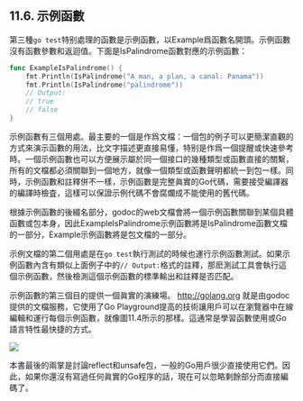 ## 11.6. 示例函數

第三種`go test`特别處理的函數是示例函數，以Example爲函數名開頭。示例函數沒有函數參數和返迴值。下面是IsPalindrome函數對應的示例函數：

```Go
func ExampleIsPalindrome() {
	fmt.Println(IsPalindrome("A man, a plan, a canal: Panama"))
	fmt.Println(IsPalindrome("palindrome"))
	// Output:
	// true
	// false
}
```

示例函數有三個用處。最主要的一個是作爲文檔：一個包的例子可以更簡潔直觀的方式來演示函數的用法，比文字描述更直接易懂，特别是作爲一個提醒或快速參考時。一個示例函數也可以方便展示屬於同一個接口的幾種類型或函數直接的關繫，所有的文檔都必須關聯到一個地方，就像一個類型或函數聲明都統一到包一樣。同時，示例函數和註釋併不一樣，示例函數是完整眞實的Go代碼，需要接受編譯器的編譯時檢査，這樣可以保證示例代碼不會腐爛成不能使用的舊代碼。

根據示例函數的後綴名部分，godoc的web文檔會將一個示例函數關聯到某個具體函數或包本身，因此ExampleIsPalindrome示例函數將是IsPalindrome函數文檔的一部分，Example示例函數將是包文檔的一部分。

示例文檔的第二個用處是在`go test`執行測試的時候也運行示例函數測試。如果示例函數內含有類似上面例子中的`// Output:`格式的註釋，那麽測試工具會執行這個示例函數，然後檢測這個示例函數的標準輸出和註釋是否匹配。

示例函數的第三個目的提供一個眞實的演練場。 http://golang.org 就是由godoc提供的文檔服務，它使用了Go Playground提高的技術讓用戶可以在瀏覽器中在線編輯和運行每個示例函數，就像圖11.4所示的那樣。這通常是學習函數使用或Go語言特性最快捷的方式。

![](../images/ch11-04.png)

本書最後的兩掌是討論reflect和unsafe包，一般的Go用戶很少直接使用它們。因此，如果你還沒有寫過任何眞實的Go程序的話，現在可以忽略剩餘部分而直接編碼了。
